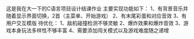 这是我在大一下的C语言项目设计结课作业
主要实现功能如下：
1、有背景音乐并随着显示界面切换，2首（主菜单、开始游戏）
2、有末尾彩蛋和对应音效
3、有用户交互模版
待优化：
1、敌机碰撞检测不够灵敏
2、爆炸效果和爆炸音效
3、游戏本身玩法多样性不够丰富
4、需要添加闯关模式以及游戏难度随之递增
